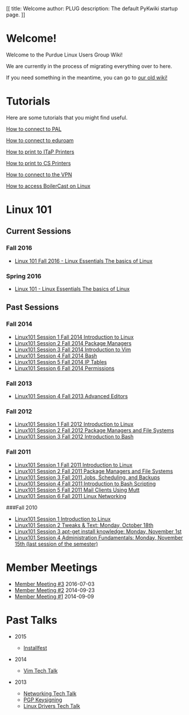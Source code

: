 [[
title: Welcome
author: PLUG
description: The default PyKwiki startup page.
]]

# Welcome!

Welcome to the Purdue Linux Users Group Wiki!

We are currently in the process of migrating everything over to here. 

If you need something in the meantime, you can go to [our old wiki!](http://diode.purduelug.org/wiki/)

# Tutorials
Here are some tutorials that you might find useful.

[How to connect to PAL](tutorials/wifi.html)

[How to connect to eduroam]()

[How to print to ITaP Printers]()

[How to print to CS Printers](http://support.cs.purdue.edu/help/Printing_from_Linux)

[How to connect to the VPN](tutorials/vpn.html)

[How to access BoilerCast on Linux]()

# Linux 101

## Current Sessions

### Fall 2016

- [Linux 101 Fall 2016 - Linux Essentials The basics of Linux]()

### Spring 2016
- [Linux 101 - Linux Essentials The basics of Linux]()

## Past Sessions

### Fall 2014
- [Linux101 Session 1 Fall 2014 Introduction to Linux]()
- [Linux101 Session 2 Fall 2014 Package Managers]()
- [Linux101 Session 3 Fall 2014 Introduction to Vim]()
- [Linux101 Session 4 Fall 2014 Bash]()
- [Linux101 Session 5 Fall 2014 IP Tables]()
- [Linux101 Session 6 Fall 2014 Permissions]()

### Fall 2013
- [Linux101 Session 4 Fall 2013 Advanced Editors]()

### Fall 2012
- [Linux101 Session 1 Fall 2012 Introduction to Linux]()
- [Linux101 Session 2 Fall 2012 Package Managers and File Systems]()
- [Linux101 Session 3 Fall 2012 Introduction to Bash]()

### Fall 2011
- [Linux101 Session 1 Fall 2011 Introduction to Linux]()
- [Linux101 Session 2 Fall 2011 Package Managers and File Systems]()
- [Linux101 Session 3 Fall 2011 Jobs, Scheduling, and Backups]()
- [Linux101 Session 4 Fall 2011 Introduction to Bash Scripting]()
- [Linux101 Session 5 Fall 2011 Mail Clients Using Mutt]()
- [Linux101 Session 6 Fall 2011 Linux Networking]()

###Fall 2010
- [Linux101 Session 1 Introduction to Linux]()
- [Linux101 Session 2 Tweaks & Text: Monday, October 18th]()
- [Linux101 Session 3 apt-get install knowledge: Monday, November 1st]()
- [Linux101 Session 4 Administration Fundamentals: Monday, November 15th (last session of the semester)]()

# Member Meetings

- [Member Meeting #3]() 2016-07-03
- [Member Meeting #2]() 2014-09-23
- [Member Meeting #1]() 2014-09-09

# Past Talks

- 2015
    - [Installfest]()

- 2014
    - [Vim Tech Talk]()

- 2013
    - [Networking Tech Talk]()
    - [PGP Keysigning]()
    - [Linux Drivers Tech Talk]()

